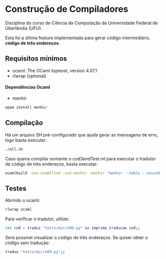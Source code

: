 # Construção de Compiladores

Disciplina do curso de Ciência da Computação da Universidade Federal de Uberlândia (UFU).

Esta foi a última feature implementada para gerar código intermediário, **código de três endereços**.

## Requisitos mínimos

* ocaml: The OCaml toplevel, version 4.07.1
* rlwrap (optional)

#### Dependências Ocaml

* menhir
```bash
opam install menhir
```

## Compilação

Há um arquivo SH pré-configurado que ajuda gerar as mensagens de erro, logo basta executar:

```bash
./all.sh
```

Caso queira compilar somente o cod3endTest.ml para executar o tradutor de código de três endereços, basta executar:

```bash
ocamlbuild -use-ocamlfind -use-menhir -menhir "menhir --table --unused-token Linha" -package menhirLib cod3endTest.byte
```

## Testes

Abrindo o ocaml:

```bash
rlwrap ocaml
```

Para verificar o tradutor, utilize:

```bash
let cod = traduz "tests/micro09.py" in imprime_traducao cod;;
```

Será possível visualizar o código de três endereços. Se quiser obter o código sem tradução:

```bash
traduz "tests/micro09.py";;
```

